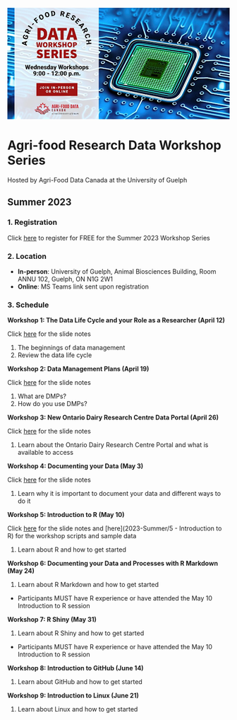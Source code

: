 ![Agri-food Research Data Workshop Series](2023-Summer/src/2023-Summer-Banner.jpeg)
# Agri-food Research Data Workshop Series
Hosted by Agri-Food Data Canada at the University of Guelph

## Summer 2023

### 1. Registration
Click [here](https://www.eventbrite.ca/e/agri-food-research-data-workshop-series-tickets-600860870037) to register for FREE for the Summer 2023 Workshop Series

### 2. Location

- **In-person**: University of Guelph, Animal Biosciences Building, Room ANNU 102, Guelph, ON N1G 2W1
- **Online**: MS Teams link sent upon registration

### 3. Schedule
**Workshop 1: The Data Life Cycle and your Role as a Researcher (April 12)**

Click [here](2023-Summer/1%20-%20The%20Data%20Life%20Cycle%20and%20your%20role%20as%20a%20researcher/AgriFoodDataWorkshop_20230412.pdf) for the slide notes

1. The beginnings of data management
2. Review the data life cycle

**Workshop 2: Data Management Plans (April 19)**

Click [here](2023-Summer/2%20-%20Data%20Management%20Plans/AgriFoodDataWorkshop_20230419.pdf) for the slide notes

1. What are DMPs?
2. How do you use DMPs?

**Workshop 3: New Ontario Dairy Research Centre Data Portal (April 26)**

Click [here](2023-Summer/3%20-%20New%20ODRC%20Data%20Portal/AgriFoodDataWorkshop_20230426.pdf) for the slide notes

1. Learn about the Ontario Dairy Research Centre Portal and what is available to access

**Workshop 4: Documenting your Data (May 3)**

Click [here](2023-Summer/4%20-%20Documenting%20Your%20Data/AgriFoodDataWorkshop_20230503.pdf) for the slide notes

1. Learn why it is important to document your data and different ways to do it

**Workshop 5: Introduction to R (May 10)**

Click [here](2023-Summer/5%20-%20Introduction%20to%20R/AgriFoodDataWorkshop_20230510.pdf) for the slide notes and [here](2023-Summer/5 - Introduction to R) for the workshop scripts and sample data

1. Learn about R and how to get started

**Workshop 6: Documenting your Data and Processes with R Markdown (May 24)**
1. Learn about R Markdown and how to get started
* Participants MUST have R experience or have attended the May 10 Introduction to R session

**Workshop 7: R Shiny (May 31)**
1. Learn about R Shiny and how to get started
* Participants MUST have R experience or have attended the May 10 Introduction to R session

**Workshop 8: Introduction to GitHub (June 14)**
1. Learn about GitHub and how to get started

**Workshop 9: Introduction to Linux (June 21)**
1. Learn about Linux and how to get started
